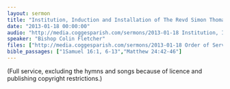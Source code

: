 ```yaml
---
layout: sermon
title: "Institution, Induction and Installation of The Revd Simon Thomas Kirby."
date: "2013-01-18 00:00:00"
audio: "http://media.coggesparish.com/sermons/2013-01-18 Institution, Induction and Installation of The Revd Simon Thomas Kirby - Edited Service.mp3"
speaker: "Bishop Colin Fletcher"
files: ["http://media.coggesparish.com/sermons/2013-01-18 Order of Service.pdf"]
bible_passages: ["1Samuel 16:1, 6-13","Matthew 24:42-46"]
---
```


(Full service, excluding the hymns and songs because of licence and publishing copyright restrictions.)